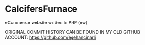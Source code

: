 # CalcifersFurnace
eCommerce website written in PHP (ew)

ORIGINAL COMMIT HISTORY CAN BE FOUND IN MY OLD GITHUB ACCOUNT: https://github.com/egehancinarli
